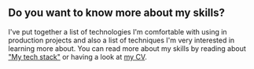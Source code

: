 ## Do you want to know more about my skills?
I've put together a list of technologies I'm comfortable with using in production projects and also a list of techniques 
I'm very interested in learning more about. You can read more about my skills by reading about 
<a href="/my-tech-stack" class="text-white">"My tech stack"</a> or having a look at 
<a href="/resume" class="text-white">my CV</a>.